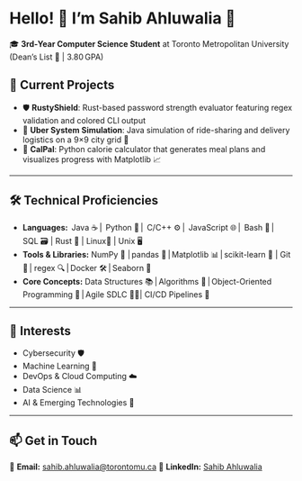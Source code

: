# Hello! 👋 I’m **Sahib Ahluwalia** 🚀

🎓 **3rd‑Year Computer Science Student** at Toronto Metropolitan University (Dean’s List 🏅 | 3.80 GPA)

## 🔭 Current Projects

* 🛡️ **RustyShield**: Rust-based password strength evaluator featuring regex validation and colored CLI output
* 🚗 **Uber System Simulation**: Java simulation of ride-sharing and delivery logistics on a 9×9 city grid 🌆
* 🍏 **CalPal**: Python calorie calculator that generates meal plans and visualizes progress with Matplotlib 📈

---

## 🛠️ Technical Proficiencies

* **Languages:**  Java ☕ |  Python 🐍 |  C/C++ ⚙️ |  JavaScript 🌐 |  Bash 🐚 |  SQL 🗃️ |  Rust 🦀 |  Linux🐧 |  Unix 🖥️ 
* **Tools & Libraries:** NumPy 🧮 | pandas 🐼 | Matplotlib 📊 | scikit-learn 🤖 | Git 🔧 | regex 🔍 | Docker 🛠️ | Seaborn 🌊
* **Core Concepts:** Data Structures 📚 | Algorithms 🤔 | Object-Oriented Programming 🧱 | Agile SDLC 🏃‍♂️| CI/CD Pipelines 🔩

---

## 🌱 Interests

* Cybersecurity 🛡️
* Machine Learning 🤖
* DevOps & Cloud Computing ☁️
* Data Science 📊
* AI & Emerging Technologies 🤯

---

## 📫 Get in Touch

📧 **Email:** [sahib.ahluwalia@torontomu.ca](mailto:sahib.ahluwalia@torontomu.ca)
🔗 **LinkedIn:** [Sahib Ahluwalia](https://www.linkedin.com/in/sahib-ahluwalia-7577742a5)


